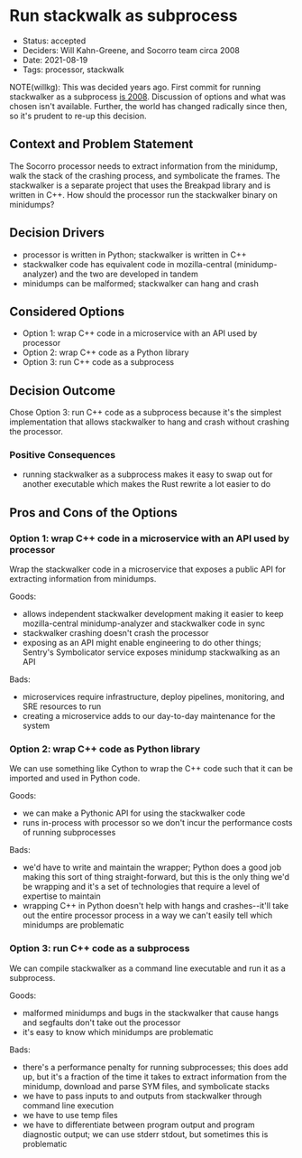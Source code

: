 # Run stackwalk as subprocess

- Status: accepted
- Deciders: Will Kahn-Greene, and Socorro team circa 2008
- Date: 2021-08-19
- Tags: processor, stackwalk

NOTE(willkg): This was decided years ago. First commit for running stackwalker as
a subprocess [is 2008](https://github.com/mozilla-services/socorro/commit/b6a49302918440e896135a2b6b0b82e25f7aa793).
Discussion of options and what was chosen isn't available. Further, the world has
changed radically since then, so it's prudent to re-up this decision.

## Context and Problem Statement

The Socorro processor needs to extract information from the minidump, walk the
stack of the crashing process, and symbolicate the frames. The stackwalker is a
separate project that uses the Breakpad library and is written in C++.
How should the processor run the stackwalker binary on minidumps?

## Decision Drivers

- processor is written in Python; stackwalker is written in C++
- stackwalker code has equivalent code in mozilla-central (minidump-analyzer)
  and the two are developed in tandem
- minidumps can be malformed; stackwalker can hang and crash

## Considered Options

- Option 1: wrap C++ code in a microservice with an API used by processor
- Option 2: wrap C++ code as a Python library
- Option 3: run C++ code as a subprocess

## Decision Outcome

Chose Option 3: run C++ code as a subprocess because it's the simplest
implementation that allows stackwalker to hang and crash without crashing the
processor.

### Positive Consequences

- running stackwalker as a subprocess makes it easy to swap out for another
  executable which makes the Rust rewrite a lot easier to do

## Pros and Cons of the Options

### Option 1: wrap C++ code in a microservice with an API used by processor

Wrap the stackwalker code in a microservice that exposes a public API for
extracting information from minidumps.

Goods:

- allows independent stackwalker development making it easier to keep
  mozilla-central minidump-analyzer and stackwalker code in sync
- stackwalker crashing doesn't crash the processor
- exposing as an API might enable engineering to do other things; Sentry's
  Symbolicator service exposes minidump stackwalking as an API

Bads:

- microservices require infrastructure, deploy pipelines, monitoring, and SRE
  resources to run
- creating a microservice adds to our day-to-day maintenance for the system

### Option 2: wrap C++ code as Python library

We can use something like Cython to wrap the C++ code such that it can be
imported and used in Python code.

Goods:

- we can make a Pythonic API for using the stackwalker code
- runs in-process with processor so we don't incur the performance costs of
  running subprocesses

Bads:

- we'd have to write and maintain the wrapper; Python does a good job making
  this sort of thing straight-forward, but this is the only thing we'd be
  wrapping and it's a set of technologies that require a level of expertise to
  maintain
- wrapping C++ in Python doesn't help with hangs and crashes--it'll take out
  the entire processor process in a way we can't easily tell which minidumps
  are problematic

### Option 3: run C++ code as a subprocess

We can compile stackwalker as a command line executable and run it as a
subprocess.

Goods:

- malformed minidumps and bugs in the stackwalker that cause hangs and segfaults don't take out the processor
- it's easy to know which minidumps are problematic

Bads:

- there's a performance penalty for running subprocesses; this does add up, but
  it's a fraction of the time it takes to extract information from the
  minidump, download and parse SYM files, and symbolicate stacks
- we have to pass inputs to and outputs from stackwalker through command line
  execution
- we have to use temp files
- we have to differentiate between program output and program diagnostic
  output; we can use stderr stdout, but sometimes this is problematic
